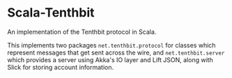 # Scala-Tenthbit

An implementation of the Tenthbit protocol in Scala.

This implements two packages `net.tenthbit.protocol` for classes which
represent messages that get sent across the wire, and `net.tenthbit.server`
which provides a server using Akka's IO layer and Lift JSON, along with
Slick for storing account information.
